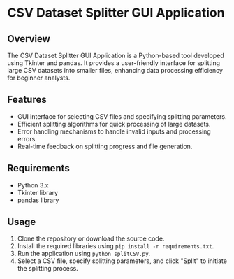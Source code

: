 # CSV Dataset Splitter GUI Application

## Overview
The CSV Dataset Splitter GUI Application is a Python-based tool developed using Tkinter and pandas. It provides a user-friendly interface for splitting large CSV datasets into smaller files, enhancing data processing efficiency for beginner analysts.

## Features
- GUI interface for selecting CSV files and specifying splitting parameters.
- Efficient splitting algorithms for quick processing of large datasets.
- Error handling mechanisms to handle invalid inputs and processing errors.
- Real-time feedback on splitting progress and file generation.

## Requirements
- Python 3.x
- Tkinter library
- pandas library

## Usage
1. Clone the repository or download the source code.
2. Install the required libraries using `pip install -r requirements.txt`.
3. Run the application using `python splitCSV.py`.
4. Select a CSV file, specify splitting parameters, and click "Split" to initiate the splitting process.
